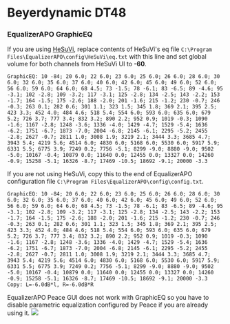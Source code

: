 # Beyerdynamic DT48
### EqualizerAPO GraphicEQ
If you are using [HeSuVi](https://sourceforge.net/projects/hesuvi/), replace contents of HeSuVi's eq file `C:\Program Files\EqualizerAPO\config\HeSuVi\eq.txt` with this line and set global volume for both channels from HeSuVi UI to **-60**.
```
GraphicEQ: 10 -84; 20 6.0; 22 6.0; 23 6.0; 25 6.0; 26 6.0; 28 6.0; 30 6.0; 32 6.0; 35 6.0; 37 6.0; 40 6.0; 42 6.0; 45 6.0; 49 6.0; 52 6.0; 56 6.0; 59 6.0; 64 6.0; 68 4.5; 73 -1.5; 78 -6.1; 83 -6.5; 89 -4.6; 95 -3.1; 102 -2.8; 109 -3.2; 117 -3.1; 125 -2.8; 134 -2.5; 143 -2.2; 153 -1.7; 164 -1.5; 175 -2.6; 188 -2.0; 201 -1.6; 215 -1.2; 230 -0.7; 246 -0.3; 263 0.1; 282 0.6; 301 1.1; 323 1.5; 345 1.8; 369 2.1; 395 2.5; 423 3.3; 452 4.0; 484 4.6; 518 5.4; 554 6.0; 593 6.0; 635 6.0; 679 5.2; 726 3.7; 777 3.4; 832 3.2; 890 2.2; 952 0.9; 1019 -0.3; 1090 -1.6; 1167 -2.8; 1248 -3.6; 1336 -4.0; 1429 -4.7; 1529 -5.4; 1636 -6.2; 1751 -6.7; 1873 -7.0; 2004 -6.8; 2145 -6.1; 2295 -5.2; 2455 -2.8; 2627 -0.7; 2811 1.0; 3008 1.9; 3219 2.1; 3444 3.3; 3685 4.7; 3943 5.4; 4219 5.6; 4514 6.0; 4830 6.0; 5168 6.0; 5530 6.0; 5917 5.9; 6331 5.5; 6775 3.9; 7249 0.2; 7756 -5.1; 8299 -9.0; 8880 -9.0; 9502 -5.0; 10167 -0.4; 10879 0.0; 11640 0.0; 12455 0.0; 13327 0.0; 14260 -0.9; 15258 -5.1; 16326 -8.7; 17469 -10.5; 18692 -9.1; 20000 -3.3
```
If you are not using HeSuVi, copy this to the end of EqualizerAPO configuration file `C:\Program Files\EqualizerAPO\config\config.txt`.
```
GraphicEQ: 10 -84; 20 6.0; 22 6.0; 23 6.0; 25 6.0; 26 6.0; 28 6.0; 30 6.0; 32 6.0; 35 6.0; 37 6.0; 40 6.0; 42 6.0; 45 6.0; 49 6.0; 52 6.0; 56 6.0; 59 6.0; 64 6.0; 68 4.5; 73 -1.5; 78 -6.1; 83 -6.5; 89 -4.6; 95 -3.1; 102 -2.8; 109 -3.2; 117 -3.1; 125 -2.8; 134 -2.5; 143 -2.2; 153 -1.7; 164 -1.5; 175 -2.6; 188 -2.0; 201 -1.6; 215 -1.2; 230 -0.7; 246 -0.3; 263 0.1; 282 0.6; 301 1.1; 323 1.5; 345 1.8; 369 2.1; 395 2.5; 423 3.3; 452 4.0; 484 4.6; 518 5.4; 554 6.0; 593 6.0; 635 6.0; 679 5.2; 726 3.7; 777 3.4; 832 3.2; 890 2.2; 952 0.9; 1019 -0.3; 1090 -1.6; 1167 -2.8; 1248 -3.6; 1336 -4.0; 1429 -4.7; 1529 -5.4; 1636 -6.2; 1751 -6.7; 1873 -7.0; 2004 -6.8; 2145 -6.1; 2295 -5.2; 2455 -2.8; 2627 -0.7; 2811 1.0; 3008 1.9; 3219 2.1; 3444 3.3; 3685 4.7; 3943 5.4; 4219 5.6; 4514 6.0; 4830 6.0; 5168 6.0; 5530 6.0; 5917 5.9; 6331 5.5; 6775 3.9; 7249 0.2; 7756 -5.1; 8299 -9.0; 8880 -9.0; 9502 -5.0; 10167 -0.4; 10879 0.0; 11640 0.0; 12455 0.0; 13327 0.0; 14260 -0.9; 15258 -5.1; 16326 -8.7; 17469 -10.5; 18692 -9.1; 20000 -3.3
Copy: L=-6.0dB*l, R=-6.0dB*R
```
EqualizerAPO Peace GUI does not work with GraphicEQ so you have to disable parametric equalization configured by Peace if you are already using it.
![](https://raw.githubusercontent.com/jaakkopasanen/AutoEq/master/results/SBAF-Serious/innerfidelity/onear/Beyerdynamic%20DT48/Beyerdynamic%20DT48.png)
